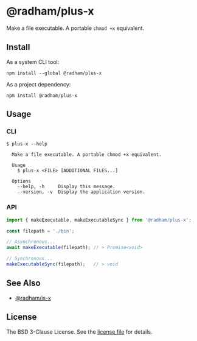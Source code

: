 @radham/plus-x
==============

Make a file executable. A portable `chmod +x` equivalent.

Install
-------

As a system CLI tool:

```shell
npm install --global @radham/plus-x
```

As a project dependency:

```shell
npm install @radham/plus-x
```

Usage
-----

### CLI

```sh-session
$ plus-x --help

  Make a file executable. A portable chmod +x equivalent.

  Usage
    $ plus-x <FILE> [ADDITIONAL FILES...]

  Options
    --help, -h     Display this message.
    --version, -v  Display the application version.
```

### API

```typescript
import { makeExecutable, makeExecutableSync } from '@radham/plus-x';

const filepath = './bin';

// Asynchronous...
await makeExecutable(filepath); // > Promise<void>

// Synchronous...
makeExecutableSync(filepath);   // > void
```

See Also
--------

- [@radham/is-x](https://www.npmjs.com/package/@radham/is-x)

License
-------
The BSD 3-Clause License. See the [license file](LICENSE) for details.
